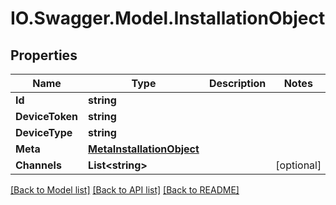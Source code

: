 # IO.Swagger.Model.InstallationObject
## Properties

Name | Type | Description | Notes
------------ | ------------- | ------------- | -------------
**Id** | **string** |  | 
**DeviceToken** | **string** |  | 
**DeviceType** | **string** |  | 
**Meta** | [**MetaInstallationObject**](MetaInstallationObject.md) |  | 
**Channels** | **List&lt;string&gt;** |  | [optional] 

[[Back to Model list]](../README.md#documentation-for-models) [[Back to API list]](../README.md#documentation-for-api-endpoints) [[Back to README]](../README.md)

